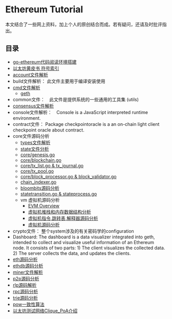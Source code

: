 # Ethereum Tutorial
本文结合了一些网上资料，加上个人的原创结合而成。若有疑问，还请及时批评指出。

## 目录

- [go-ethereum代码阅读环境搭建](/go-ethereum源码阅读环境搭建.md)
- [以太坊黄皮书 符号索引](a黄皮书里面出现的所有的符号索引.md)
- [account文件解析](/accounts源码分析.md)
- build文件解析： 此文件主要用于编译安装使用
- [cmd文件解析](/cmd.md)
  - [geth](/cmd-geth.md)
- common文件：　此文件是提供系统的一些通用的工具集 (utils)
- [consensus文件解析](/consensus.md)
- console文件解析：　Console is a JavaScript interpreted runtime environment.
- contract文件： Package checkpointoracle is a an on-chain light client checkpoint oracle about contract.
- core文件源码分析
	- [types文件解析](/types.md)
	- [state文件分析](/core-state源码分析.md)
	- [core/genesis.go](/core-genesis创世区块源码分析.md)
	- [core/blockchain.go](/core-blockchain源码分析.md)
	- [core/tx_list.go & tx_journal.go](/core-txlist交易池的一些数据结构源码分析.md)
	- [core/tx_pool.go](/core-txpool交易池源码分析.md)
	- [core/block_processor.go & block_validator.go](/blockvalidator&blockprocessor.md)
	- [chain_indexer.go](/core-chain_indexer源码解析.md)
	- [bloombits源码分析](/core-bloombits源码分析.md)
	- [statetransition.go & stateprocess.go](/core-state-process源码分析.md)
	- vm 虚拟机源码分析
		- [EVM Overview](/EVM-overview.md)
		- [虚拟机堆栈和内存数据结构分析](/core-vm-stack-memory源码分析.md)
		- [虚拟机指令,跳转表,解释器源码分析](/core-vm-jumptable-instruction.md)
		- [虚拟机源码分析](/core-vm源码分析.md)
- crypto文件： 整个system涉及的有关密码学的configuration
- Dashboard: The dashboard is a data visualizer integrated into geth, intended to collect and visualize useful information of an Ethereum node. It consists of two parts: 1) The client visualizes the collected data. 2) The server collects the data, and updates the clients.
- [eth源码分析](/eth源码分析.md)
- [ethdb源码分析](/ethdb源码分析.md)
- [miner文件解析](/miner-module.md)
- [p2p源码分析](/p2p源码分析.md)
- [rlp源码解析](/rlp文件解析.md)
- [rpc源码分析](/rpc源码分析.md)
- [trie源码分析](/trie源码分析.md)
- [pow一致性算法](/pow一致性算法.md)
- [以太坊测试网络Clique_PoA介绍](/以太坊测试网络Clique_PoA介绍.md)


